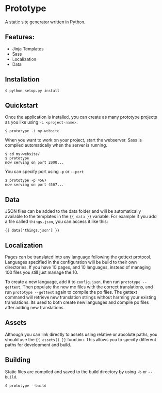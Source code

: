 # Prototype

A static site generator written in Python.

## Features:
- Jinja Templates
- Sass
- Localization
- Data

## Installation

	$ python setup.py install

## Quickstart

Once the application is installed, you can create as many prototype projects as you like using `-i <project-name>`.

	$ prototype -i my-website

When you want to work on your project, start the webserver. Sass is compiled automatically when the server is running.

	$ cd my-website/
	$ prototype
	now serving on port 2000...

You can specify port using `-p` or `--port`

	$ prototype -p 4567
	now serving on port 4567...

## Data

JSON files can be added to the data folder and will be automatically available to the templates in the `{{ data }}` variable. For example if you add a file called `things.json`, you can access it like this:

    {{ data['things.json'] }}

## Localization

Pages can be translated into any language following the gettext protocol. Languages specified in the configuration will be build to their own directories. If you have 10 pages, and 10 languages, instead of managing 100 files you still just manage the 10. 

To create a new language, add it to `config.json`, then run `prototype --gettext`. Then populate the new mo files with the correct translations, and run `prototype --gettext` again to compile the po files. The gettext command will retrieve new translation strings without harming your existing translations. Its used to both create new languages and compile po files after adding new translations.

## Assets

Although you can link directly to assets using relative or absolute paths, you should use the `{{ assets() }}` function. This allows you to specify different paths for development and build. 

## Building

Static files are compiled and saved to the build directory by using `-b` or `--build`. 

	$ prototype --build
